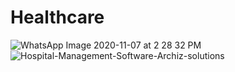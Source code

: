 # Healthcare
![WhatsApp Image 2020-11-07 at 2 28 32 PM](https://user-images.githubusercontent.com/73429989/98445701-19890b00-213f-11eb-94da-cf99f82bcbc7.jpeg)
![Hospital-Management-Software-Archiz-solutions](https://user-images.githubusercontent.com/73429989/98445592-72a46f00-213e-11eb-9933-1354dc236170.jpg)
